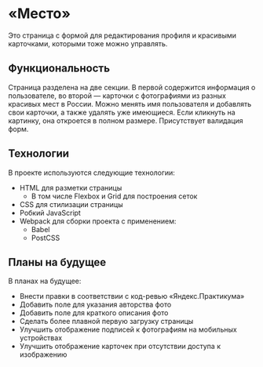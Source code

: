 # «Место»

Это страница с формой для редактирования профиля и красивыми карточками, которыми тоже можно управлять.

## Функциональность

Страница разделена на две секции. В первой содержится информация о пользователе, во второй — карточки с фотографиями из разных красивых мест в России. Можно менять имя пользователя и добавлять свои карточки, а также удалять уже имеющиеся. Если кликнуть на картинку, она откроется в полном размере. Присутствует валидация форм.

## Технологии

В проекте используются следующие технологии:

  - HTML для разметки страницы
    - В том числе Flexbox и Grid для построения сеток
  - CSS для стилизации страницы
  - Робкий JavaScript
  - Webpack для сборки проекта с применением:
    - Babel
    - PostCSS

## Планы на будущее

В планах на будущее:

  - Внести правки в соответствии с код-ревью «Яндекс.Практикума»
  - Добавить поле для указания авторства фото
  - Добавить поле для краткого описания фото
  - Сделать более плавной первую загрузку страницы
  - Улучшить отображение подписей к фотографиям на мобильных устройствах
  - Улучшить отображение карточек при отсутствии доступа к изображению